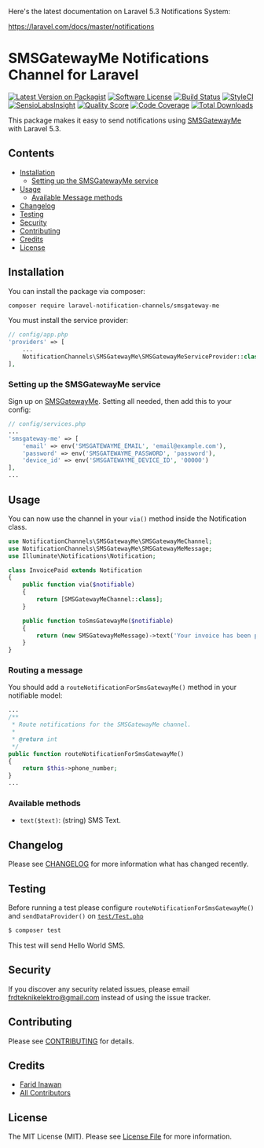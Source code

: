 Here's the latest documentation on Laravel 5.3 Notifications System:

https://laravel.com/docs/master/notifications

# SMSGatewayMe Notifications Channel for Laravel

[![Latest Version on Packagist](https://img.shields.io/packagist/v/laravel-notification-channels/smsgateway-me.svg?style=flat-square)](https://packagist.org/packages/laravel-notification-channels/smsgateway-me)
[![Software License](https://img.shields.io/badge/license-MIT-brightgreen.svg?style=flat-square)](LICENSE.md)
[![Build Status](https://img.shields.io/travis/laravel-notification-channels/smsgateway-me/master.svg?style=flat-square)](https://travis-ci.org/laravel-notification-channels/smsgateway-me)
[![StyleCI](https://styleci.io/repos/:style_ci_id/shield)](https://styleci.io/repos/:style_ci_id)
[![SensioLabsInsight](https://img.shields.io/sensiolabs/i/:sensio_labs_id.svg?style=flat-square)](https://insight.sensiolabs.com/projects/:sensio_labs_id)
[![Quality Score](https://img.shields.io/scrutinizer/g/laravel-notification-channels/smsgateway-me.svg?style=flat-square)](https://scrutinizer-ci.com/g/laravel-notification-channels/smsgateway-me)
[![Code Coverage](https://img.shields.io/scrutinizer/coverage/g/laravel-notification-channels/smsgateway-me/master.svg?style=flat-square)](https://scrutinizer-ci.com/g/laravel-notification-channels/smsgateway-me/?branch=master)
[![Total Downloads](https://img.shields.io/packagist/dt/laravel-notification-channels/smsgateway-me.svg?style=flat-square)](https://packagist.org/packages/frdteknikelektro/smsgateway-me)

This package makes it easy to send notifications using [SMSGatewayMe](https://smsgateway.me) with Laravel 5.3.


## Contents

- [Installation](#installation)
	- [Setting up the SMSGatewayMe service](#setting-up-the-SMSGatewayMe-service)
- [Usage](#usage)
	- [Available Message methods](#available-message-methods)
- [Changelog](#changelog)
- [Testing](#testing)
- [Security](#security)
- [Contributing](#contributing)
- [Credits](#credits)
- [License](#license)


## Installation

You can install the package via composer:

``` bash
composer require laravel-notification-channels/smsgateway-me
```

You must install the service provider:

```php
// config/app.php
'providers' => [
    ...
    NotificationChannels\SMSGatewayMe\SMSGatewayMeServiceProvider::class,
],
```

### Setting up the SMSGatewayMe service

Sign up on [SMSGatewayMe](https://smsgateway.me). Setting all needed, then add this to your config:

```php
// config/services.php
...
'smsgateway-me' => [
    'email' => env('SMSGATEWAYME_EMAIL', 'email@example.com'),
    'password' => env('SMSGATEWAYME_PASSWORD', 'password'),
    'device_id' => env('SMSGATEWAYME_DEVICE_ID', '00000')
],
...
```

## Usage

You can now use the channel in your `via()` method inside the Notification class.

``` php
use NotificationChannels\SMSGatewayMe\SMSGatewayMeChannel;
use NotificationChannels\SMSGatewayMe\SMSGatewayMeMessage;
use Illuminate\Notifications\Notification;

class InvoicePaid extends Notification
{
    public function via($notifiable)
    {
        return [SMSGatewayMeChannel::class];
    }

    public function toSmsGatewayMe($notifiable)
    {
        return (new SMSGatewayMeMessage)->text('Your invoice has been paid');
    }
}
```

### Routing a message

You should add a `routeNotificationForSmsGatewayMe()` method in your notifiable model:

``` php
...
/**
 * Route notifications for the SMSGatewayMe channel.
 *
 * @return int
 */
public function routeNotificationForSmsGatewayMe()
{
    return $this->phone_number;
}
...
```

### Available methods

- `text($text)`: (string) SMS Text.

## Changelog

Please see [CHANGELOG](CHANGELOG.md) for more information what has changed recently.

## Testing

Before running a test please configure `routeNotificationForSmsGatewayMe()` and `sendDataProvider()` on [`test/Test.php`](test/Test.php)

``` bash
$ composer test
```

This test will send Hello World SMS.

## Security

If you discover any security related issues, please email frdteknikelektro@gmail.com instead of using the issue tracker.

## Contributing

Please see [CONTRIBUTING](CONTRIBUTING.md) for details.

## Credits

- [Farid Inawan](https://github.com/frdteknikelektro)
- [All Contributors](../../contributors)

## License

The MIT License (MIT). Please see [License File](LICENSE.md) for more information.
